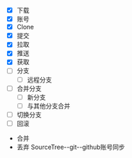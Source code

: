 - [x] 下载
- [x] 账号
- [x] Clone
- [x] 提交
- [x] 拉取
- [x] 推送
- [x] 获取
- [ ] 分支
	- [ ] 远程分支
- [ ] 合并分支
	- [ ] 新分支
	- [ ] 与其他分支合并
- [ ] 切换分支
- [ ] 回滚
- 合并
- 丢弃
SourceTree--git--github账号同步

